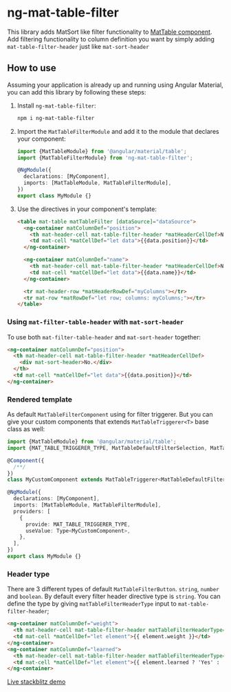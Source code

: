 # ng-mat-table-filter

This library adds MatSort like filter functionality to [MatTable component](https://material.angular.io/components/table/overview).
Add filtering functionality to column definition you want by simply adding `mat-table-filter-header` just like `mat-sort-header`

## How to use

Assuming your application is already up and running using Angular Material, you can add this library by following these steps:

1. Install `ng-mat-table-filter`:

   ```bash
   npm i ng-mat-table-filter
   ```

2. Import the `MatTableFilterModule` and add it to the module that declares your component:

   ```ts
   import {MatTableModule} from '@angular/material/table';
   import {MatTableFilterModule} from 'ng-mat-table-filter';

   @NgModule({
     declarations: [MyComponent],
     imports: [MatTableModule, MatTableFilterModule],
   })
   export class MyModule {}
   ```

3. Use the directives in your component's template:

   ```html
   <table mat-table matTableFilter [dataSource]="dataSource">
     <ng-container matColumnDef="position">
       <th mat-header-cell mat-table-filter-header *matHeaderCellDef>No.</th>
       <td mat-cell *matCellDef="let data">{{data.position}}</td>
     </ng-container>

     <ng-container matColumnDef="name">
       <th mat-header-cell mat-table-filter-header *matHeaderCellDef>Name</th>
       <td mat-cell *matCellDef="let data">{{data.name}}</td>
     </ng-container>

     <tr mat-header-row *matHeaderRowDef="myColumns"></tr>
     <tr mat-row *matRowDef="let row; columns: myColumns;"></tr>
   </table>
   ```

### Using `mat-filter-table-header` with `mat-sort-header`

To use both `mat-filter-table-header` and `mat-sort-header` together:

```html
<ng-container matColumnDef="position">
  <th mat-header-cell mat-table-filter-header *matHeaderCellDef>
    <div mat-sort-header>No.</div>
  </th>
  <td mat-cell *matCellDef="let data">{{data.position}}</td>
</ng-container>
```

### Rendered template

As default `MatTableFilterComponent` using for filter triggerer. But you can give your custom components that extends `MatTableTriggerer<T>` base class as well:

```ts
import {MatTableModule} from '@angular/material/table';
import {MAT_TABLE_TRIGGERER_TYPE, MatTableDefaultFilterSelection, MatTableFilterModule, MatTableTriggerer} from 'ng-mat-table-filter';

@Component({
  /**/
})
class MyCustomComponent extends MatTableTriggerer<MatTableDefaultFilterSelection> {}

@NgModule({
  declarations: [MyComponent],
  imports: [MatTableModule, MatTableFilterModule],
  providers: [
    {
      provide: MAT_TABLE_TRIGGERER_TYPE,
      useValue: Type<MyCustomComponent>,
    },
  ],
})
export class MyModule {}
```

### Header type

There are 3 different types of default `MatTableFilterButton`. `string`, `number` and `boolean`. By default every filter header directive type is `string`. You can define the type by giving `matTableFilterHeaderType` input to `mat-table-filter-header`;

```html
<ng-container matColumnDef="weight">
  <th mat-header-cell mat-table-filter-header matTableFilterHeaderType="number" *matHeaderCellDef>Weight</th>
  <td mat-cell *matCellDef="let element">{{ element.weight }}</td>
</ng-container>
<ng-container matColumnDef="learned">
  <th mat-header-cell mat-table-filter-header matTableFilterHeaderType="boolean" *matHeaderCellDef>Learned</th>
  <td mat-cell *matCellDef="let element">{{ element.learned ? 'Yes' : 'No' }}</td>
</ng-container>
```

[Live stackblitz demo](https://stackblitz-starters-ptbjcs.stackblitz.io)
